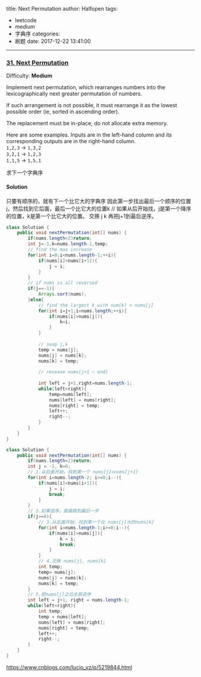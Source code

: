 title: Next Permutation
author: Halfopen
tags:
  - leetcode
  - medium
  - 字典序
categories:
  - 刷题
date: 2017-12-22 13:41:00
---
### [31\. Next Permutation](https://leetcode.com/problems/next-permutation/description/)

Difficulty: **Medium**

Implement next permutation, which rearranges numbers into the lexicographically next greater permutation of numbers.

If such arrangement is not possible, it must rearrange it as the lowest possible order (ie, sorted in ascending order).

The replacement must be in-place, do not allocate extra memory.

Here are some examples. Inputs are in the left-hand column and its corresponding outputs are in the right-hand column.  
`1,2,3` → `1,3,2`  
`3,2,1` → `1,2,3`  
`1,1,5` → `1,5,1`

求下一个字典序

#### Solution

只要有顺序的，就有下一个比它大的字典序
因此第一步找出最后一个顺序的位置j，然后找到它后面，最后一个比它大的位置k
// 如果从后开始找，j是第一个降序的位置，k是第一个比它大的位置。
交换 j k
再把j+1到最后逆序。

```java
class Solution {
    public void nextPermutation(int[] nums) {
        if(nums.length<2)return;
        int j=-1,k=nums.length-1,temp;
        // find the max increase
        for(int i=0;i<nums.length-1;++i){
            if(nums[i]<nums[i+1]){
                j = i;
            }
        }
        // if nums is all reversed
        if(j==-1){
            Arrays.sort(nums);
        }else{
            // find the largest k with num[k] > nums[j]
            for(int i=j+1;i<nums.length;++i){
                if(nums[i]>nums[j]){
                    k=i;
                }
            }
            
            // swap j,k
            temp = nums[j];
            nums[j] = nums[k];
            nums[k] = temp;
            
            // revease nums[j+1 ~ end]
            
            int left = j+1,right=nums.length-1;
            while(left<right){
                temp=nums[left];
                nums[left] = nums[right];
                nums[right] = temp;
                left++;
                right--;
            }
        }
    }
}
```

```java
class Solution {
    public void nextPermutation(int[] nums) {
        if(nums.length<2)return;
        int j = -1, k=0;
        // 1.从后面开始，找到第一个 nums[j]<nums[j+1]
        for(int i=nums.length-2; i>=0;i--){
            if(nums[i]<nums[i+1]){
                j = i;
                break;
            }
        }
        // 2.如果逆序，直接跳到最后一步
        if(j>=0){
            // 3.从后面开始，找到第一个比 nums[j]大的nums[k]
            for(int i=nums.length-1;i>=0;i--){
                if(nums[i]>nums[j]){
                    k = i;
                    break;
                }
            }
            // 4.交换 nums[j], nums[k]
            int temp;
            temp= nums[j];
            nums[j] = nums[k];
            nums[k] = temp;
        }
        // 5.把nums[j]之后全部逆序
        int left = j+1, right = nums.length-1;
        while(left<right){
            int temp;
            temp = nums[left];
            nums[left] = nums[right];
            nums[right] = temp;
            left++;
            right--;
        }
    }
}
```

https://www.cnblogs.com/lucio_yz/p/5219844.html